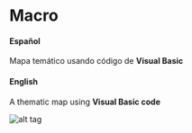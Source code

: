
# Macro

#### Español

Mapa temático usando código de **Visual Basic**


#### English

A thematic map using **Visual Basic code**


![alt tag](https://cloud.githubusercontent.com/assets/13545121/13652073/d9acbdac-e60f-11e5-98ab-3ff253d1cb21.JPG)
